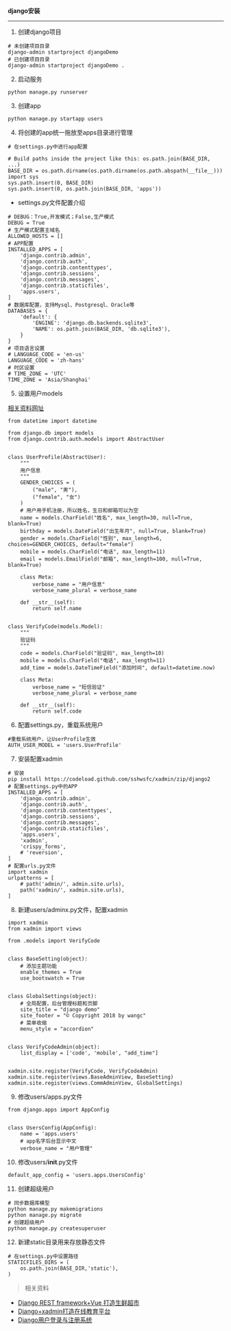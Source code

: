 **django安装**

---
1. 创建django项目

```
# 未创建项目目录
django-admin startproject djangoDemo
# 已创建项目目录
django-admin startproject djangoDemo .
```

2. 启动服务

```
python manage.py runserver
```

3. 创建app

```
python manage.py startapp users
```

4. 将创建的app统一拖放至apps目录进行管理

```
# 在settings.py中进行app配置

# Build paths inside the project like this: os.path.join(BASE_DIR, ...)
BASE_DIR = os.path.dirname(os.path.dirname(os.path.abspath(__file__)))
import sys
sys.path.insert(0, BASE_DIR)
sys.path.insert(0, os.path.join(BASE_DIR, 'apps'))
```
- settings.py文件配置介绍
```
# DEBUG：True,开发模式；False,生产模式
DEBUG = True
# 生产模式配置主域名
ALLOWED_HOSTS = []
# APP配置
INSTALLED_APPS = [
    'django.contrib.admin',
    'django.contrib.auth',
    'django.contrib.contenttypes',
    'django.contrib.sessions',
    'django.contrib.messages',
    'django.contrib.staticfiles',
    'apps.users',
]
# 数据库配置，支持Mysql、Postgresql、Oracle等
DATABASES = {
    'default': {
        'ENGINE': 'django.db.backends.sqlite3',
        'NAME': os.path.join(BASE_DIR, 'db.sqlite3'),
    }
}
# 项目语言设置
# LANGUAGE_CODE = 'en-us'
LANGUAGE_CODE = 'zh-hans'
# 时区设置
# TIME_ZONE = 'UTC'
TIME_ZONE = 'Asia/Shanghai'
```

5. 设置用户models

[相关资料网址](http://www.cnblogs.com/derek1184405959/p/8733194.html)

```
from datetime import datetime

from django.db import models
from django.contrib.auth.models import AbstractUser


class UserProfile(AbstractUser):
    """
    用户信息
    """
    GENDER_CHOICES = (
        ("male", "男"),
        ("female", "女")
    )
    # 用户用手机注册，所以姓名，生日和邮箱可以为空
    name = models.CharField("姓名", max_length=30, null=True, blank=True)
    birthday = models.DateField("出生年月", null=True, blank=True)
    gender = models.CharField("性别", max_length=6, choices=GENDER_CHOICES, default="female")
    mobile = models.CharField("电话", max_length=11)
    email = models.EmailField("邮箱", max_length=100, null=True, blank=True)

    class Meta:
        verbose_name = "用户信息"
        verbose_name_plural = verbose_name

    def __str__(self):
        return self.name


class VerifyCode(models.Model):
    """
    验证码
    """
    code = models.CharField("验证码", max_length=10)
    mobile = models.CharField("电话", max_length=11)
    add_time = models.DateTimeField("添加时间", default=datetime.now)

    class Meta:
        verbose_name = "短信验证"
        verbose_name_plural = verbose_name

    def __str__(self):
        return self.code

```

6. 配置settings.py，重载系统用户

```
#重载系统用户，让UserProfile生效
AUTH_USER_MODEL = 'users.UserProfile'
```


7. 安装配置xadmin

```
# 安装
pip install https://codeload.github.com/sshwsfc/xadmin/zip/django2
# 配置settings.py中的APP
INSTALLED_APPS = [
    'django.contrib.admin',
    'django.contrib.auth',
    'django.contrib.contenttypes',
    'django.contrib.sessions',
    'django.contrib.messages',
    'django.contrib.staticfiles',
    'apps.users',
    'xadmin',
    'crispy_forms',
    # 'reversion',
]
# 配置urls.py文件
import xadmin
urlpatterns = [
    # path('admin/', admin.site.urls),
    path('xadmin/', xadmin.site.urls),
]
```

8. 新建users/adminx.py文件，配置xadmin

```
import xadmin
from xadmin import views

from .models import VerifyCode


class BaseSetting(object):
    # 添加主题功能
    enable_themes = True
    use_bootswatch = True


class GlobalSettings(object):
    # 全局配置，后台管理标题和页脚
    site_title = "django demo"
    site_footer = "© Copyright 2018 by wangc"
    # 菜单收缩
    menu_style = "accordion"


class VerifyCodeAdmin(object):
    list_display = ['code', 'mobile', "add_time"]


xadmin.site.register(VerifyCode, VerifyCodeAdmin)
xadmin.site.register(views.BaseAdminView, BaseSetting)
xadmin.site.register(views.CommAdminView, GlobalSettings)
```

9. 修改users/apps.py文件

```
from django.apps import AppConfig


class UsersConfig(AppConfig):
    name = 'apps.users'
    # app名字后台显示中文
    verbose_name = "用户管理"

```

10. 修改users/__init__.py文件

```
default_app_config = 'users.apps.UsersConfig'
```

11. 创建超级用户

```
# 同步数据库模型
python manage.py makemigrations
python manage.py migrate
# 创建超级用户
python manage.py createsuperuser
```

12. 新建static目录用来存放静态文件

```
# 在settings.py中设置路径
STATICFILES_DIRS = (
    os.path.join(BASE_DIR,'static'),
)
```


> 相关资料

- [Django REST framework+Vue 打造生鲜超市](http://www.cnblogs.com/derek1184405959/p/8733194.html)
- [Django+xadmin打造在线教育平台](http://www.cnblogs.com/derek1184405959/p/8590360.html)
- [Django用户登录与注册系统](http://www.cnblogs.com/derek1184405959/p/8567522.html)